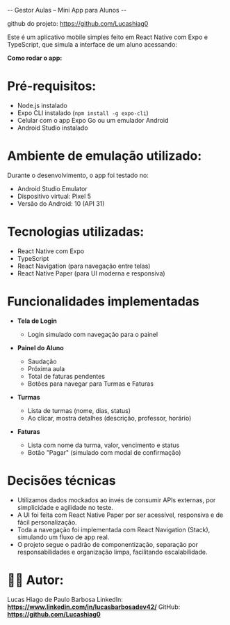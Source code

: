  -- Gestor Aulas – Mini App para Alunos --

github do projeto: https://github.com/Lucashiag0

Este é um aplicativo mobile simples feito em React Native com Expo e TypeScript, que simula a interface de um aluno acessando:

 **Como rodar o app:**

# Pré-requisitos:

- Node.js instalado
- Expo CLI instalado (`npm install -g expo-cli`)
- Celular com o app Expo Go ou um emulador Android
- Android Studio instalado

# Ambiente de emulação utilizado:

Durante o desenvolvimento, o app foi testado no:

- Android Studio Emulator
- Dispositivo virtual: Pixel 5
- Versão do Android: 10 (API 31)

# Tecnologias utilizadas:

- React Native com Expo
- TypeScript
- React Navigation (para navegação entre telas)
- React Native Paper (para UI moderna e responsiva)

# Funcionalidades implementadas

- **Tela de Login**
  - Login simulado com navegação para o painel

- **Painel do Aluno**
  - Saudação
  - Próxima aula
  - Total de faturas pendentes
  - Botões para navegar para Turmas e Faturas

- **Turmas**
  - Lista de turmas (nome, dias, status)
  - Ao clicar, mostra detalhes (descrição, professor, horário)

- **Faturas**
  - Lista com nome da turma, valor, vencimento e status
  - Botão "Pagar" (simulado com modal de confirmação)


# Decisões técnicas

- Utilizamos dados mockados ao invés de consumir APIs externas, por simplicidade e agilidade no teste.
- A UI foi feita com React Native Paper por ser acessível, responsiva e de fácil personalização.
- Toda a navegação foi implementada com React Navigation (Stack), simulando um fluxo de app real.
- O projeto segue o padrão de componentização, separação por responsabilidades e organização limpa, facilitando escalabilidade.


# 👨‍💻 Autor:

Lucas Hiago de Paulo Barbosa
 LinkedIn: **https://www.linkedin.com/in/lucasbarbosadev42/**
 GitHub: **https://github.com/Lucashiag0**
